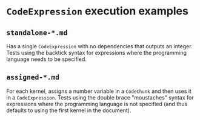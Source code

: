 # `CodeExpression` execution examples

## `standalone-*.md`

Has a single `CodeExpression` with no dependencies that outputs an integer. Tests using the backtick syntax for expressions where the programming language needs to be specified.

## `assigned-*.md`

For each kernel, assigns a number variable in a `CodeChunk` and then uses it in a `CodeExpression`. Tests using the double brace "moustaches" syntax for expressions where the programming language is not specified (and thus defaults to using the first kernel in the document).
